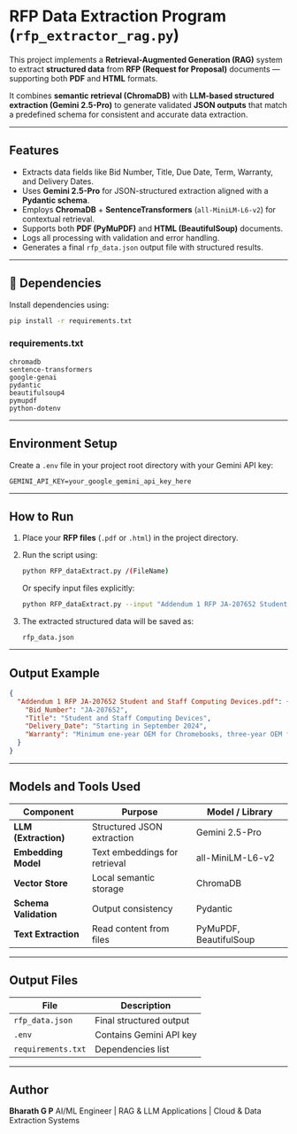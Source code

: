 
#  RFP Data Extraction Program (`rfp_extractor_rag.py`)

This project implements a **Retrieval-Augmented Generation (RAG)** system to extract **structured data** from **RFP (Request for Proposal)** documents — supporting both **PDF** and **HTML** formats.

It combines **semantic retrieval (ChromaDB)** with **LLM-based structured extraction (Gemini 2.5-Pro)** to generate validated **JSON outputs** that match a predefined schema for consistent and accurate data extraction.

---

##  Features

- Extracts data fields like Bid Number, Title, Due Date, Term, Warranty, and Delivery Dates.  
- Uses **Gemini 2.5-Pro** for JSON-structured extraction aligned with a **Pydantic schema**.  
- Employs **ChromaDB** + **SentenceTransformers** (`all-MiniLM-L6-v2`) for contextual retrieval.  
- Supports both **PDF (PyMuPDF)** and **HTML (BeautifulSoup)** documents.  
- Logs all processing with validation and error handling.  
- Generates a final `rfp_data.json` output file with structured results.

---

## 🧩 Dependencies

Install dependencies using:

```bash
pip install -r requirements.txt
````

### requirements.txt

```
chromadb
sentence-transformers
google-genai
pydantic
beautifulsoup4
pymupdf
python-dotenv
```

---

##  Environment Setup

Create a `.env` file in your project root directory with your Gemini API key:

```
GEMINI_API_KEY=your_google_gemini_api_key_here
```

---

##  How to Run

1. Place your **RFP files** (`.pdf` or `.html`) in the project directory.

2. Run the script using:

   ```bash
   python RFP_dataExtract.py /(FileName)
   ```

   Or specify input files explicitly:

   ```bash
   python RFP_dataExtract.py --input "Addendum 1 RFP JA-207652 Student and Staff Computing Devices.pdf" "Student and Staff Computing Devices __SOURCING #168884__ - Bid Information - {3} _ BidNet Direct.html"
   ```

3. The extracted structured data will be saved as:

   ```
   rfp_data.json
   ```

---

##  Output Example

```json
{
  "Addendum 1 RFP JA-207652 Student and Staff Computing Devices.pdf": {
    "Bid_Number": "JA-207652",
    "Title": "Student and Staff Computing Devices",
    "Delivery_Date": "Starting in September 2024",
    "Warranty": "Minimum one-year OEM for Chromebooks, three-year OEM for Windows laptops"
  }
}
```

---

##  Models and Tools Used

| Component             | Purpose                       | Model / Library        |
| --------------------- | ----------------------------- | ---------------------- |
| **LLM (Extraction)**  | Structured JSON extraction    | Gemini 2.5-Pro         |
| **Embedding Model**   | Text embeddings for retrieval | all-MiniLM-L6-v2       |
| **Vector Store**      | Local semantic storage        | ChromaDB               |
| **Schema Validation** | Output consistency            | Pydantic               |
| **Text Extraction**   | Read content from files       | PyMuPDF, BeautifulSoup |

---

##  Output Files

| File               | Description                       |
| ------------------ | --------------------------------- |
| `rfp_data.json`    | Final structured output           |
| `.env`             | Contains Gemini API key           |
| `requirements.txt` | Dependencies list                 |

---

##  Author

**Bharath G P**
AI/ML Engineer | RAG & LLM Applications | Cloud & Data Extraction Systems

